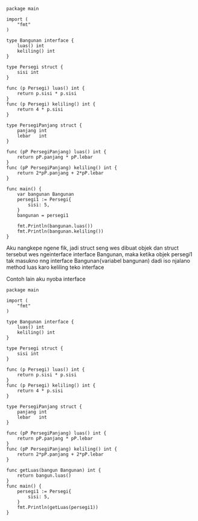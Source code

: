 ```
package main

import (
	"fmt"
)

type Bangunan interface {
	luas() int
	keliling() int
}

type Persegi struct {
	sisi int
}

func (p Persegi) luas() int {
	return p.sisi * p.sisi
}
func (p Persegi) keliling() int {
	return 4 * p.sisi
}

type PersegiPanjang struct {
	panjang int
	lebar   int
}

func (pP PersegiPanjang) luas() int {
	return pP.panjang * pP.lebar
}
func (pP PersegiPanjang) keliling() int {
	return 2*pP.panjang + 2*pP.lebar
}

func main() {
	var bangunan Bangunan
	persegi1 := Persegi{
		sisi: 5,
	}
	bangunan = persegi1

	fmt.Println(bangunan.luas())
	fmt.Println(bangunan.keliling())
}
```

Aku nangkepe ngene fik, jadi struct seng wes dibuat objek dan struct tersebut wes ngeinterface interface Bangunan, maka ketika objek persegi1 tak masukno nng interface Bangunan{variabel bangunan) dadi iso njalano method luas karo keliling teko interface


Contoh lain aku nyoba interface
```
package main

import (
	"fmt"
)

type Bangunan interface {
	luas() int
	keliling() int
}

type Persegi struct {
	sisi int
}

func (p Persegi) luas() int {
	return p.sisi * p.sisi
}
func (p Persegi) keliling() int {
	return 4 * p.sisi
}

type PersegiPanjang struct {
	panjang int
	lebar   int
}

func (pP PersegiPanjang) luas() int {
	return pP.panjang * pP.lebar
}
func (pP PersegiPanjang) keliling() int {
	return 2*pP.panjang + 2*pP.lebar
}

func getLuas(bangun Bangunan) int {
	return bangun.luas()
}
func main() {
	persegi1 := Persegi{
		sisi: 5,
	}
	fmt.Println(getLuas(persegi1))
}

```
